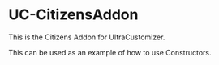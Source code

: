 # UC-CitizensAddon

This is the Citizens Addon for UltraCustomizer.

This can be used as an example of how to use Constructors.
